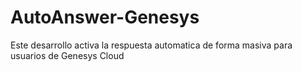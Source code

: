 # AutoAnswer-Genesys
Este desarrollo activa la respuesta automatica de forma masiva para usuarios de Genesys Cloud
